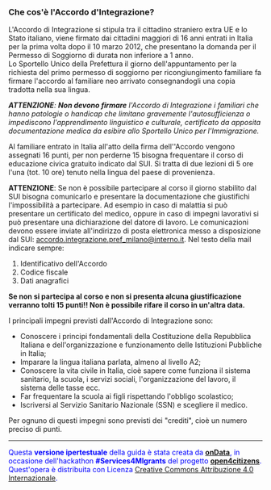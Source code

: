 ### Che cos'è l'Accordo d'Integrazione?

L'Accordo di Integrazione si stipula tra il cittadino straniero extra UE e lo Stato italiano, viene firmato dai cittadini maggiori di 16 anni entrati in Italia per la prima volta dopo il 10 marzo 2012, che presentano la domanda per il Permesso di Soggiorno di durata non  inferiore a 1 anno.<br>Lo Sportello Unico della Prefettura il giorno dell'appuntamento per la richiesta del primo  permesso di soggiorno per ricongiungimento familiare fa firmare l'accordo al familiare neo arrivato consegnandogli una copia tradotta nella sua lingua.

_**ATTENZIONE**: **Non devono firmare** l'Accordo di Integrazione i familiari che hanno patologie o handicap che limitano gravemente l'autosufficienza o impediscono l'apprendimento linguistico e culturale, certificato da apposita documentazione medica da esibire allo Sportello Unico per l'Immigrazione._

Al familiare entrato in Italia all'atto della firma dell''Accordo vengono assegnati 16 punti, per non perderne 15 bisogna frequentare il corso di educazione civica gratuito indicato dal SUI. Si tratta di due lezioni di 5 ore l'una (tot. 10 ore) tenuto nella lingua del paese di provenienza. 

**ATTENZIONE**: Se non è possibile partecipare al corso il giorno stabilito dal SUI bisogna comunicarlo e presentare la documentazione che giustifichi l'impossibilità a partecipare. Ad esempio in caso di malattia si può presentare un certificato del medico, oppure in caso di impegni lavorativi si può presentare una dichiarazione del datore di lavoro. Le comunicazioni devono essere inviate all'indirizzo di posta elettronica messo a disposizione dal SUI: [accordo.integrazione.pref_milano@interno.it](mailto:accordo.integrazione.pref_milano@interno.it). Nel testo della mail indicare sempre:

1) Identificativo dell'Accordo<br>
2) Codice fiscale<br>
3) Dati anagrafici

**Se non si partecipa al corso e non si presenta alcuna giustificazione
verranno tolti 15 punti!! Non è possibile rifare il corso in un'altra
data.**

I principali impegni previsti dall'Accordo di Integrazione sono:

- Conoscere i principi fondamentali della Costituzione della Repubblica Italiana e dell'organizzazione e funzionamento delle Istituzioni Pubbliche in Italia;
- Imparare la lingua italiana parlata, almeno al livello A2;
- Conoscere la vita civile in Italia, cioè sapere come funziona il sistema sanitario, la scuola, i servizi sociali, l'organizzazione del lavoro, il sistema delle tasse ecc.
- Far frequentare la scuola ai figli rispettando l'obbligo scolastico;
- Iscriversi al Servizio Sanitario Nazionale (SSN) e scegliere il medico.

Per ognuno di questi impegni sono previsti dei "crediti", cioè un numero preciso di punti.

---
<footer style="color:blue !important;">
<div id="about">
Questa <strong>versione ipertestuale</strong> della guida è stata creata da <a href="http://ondata.it/" target="_blank"><strong>onData</strong></a>, in occasione dell'hackathon <strong>#Services4MIgrants</strong> del progetto <a href="http://open4citizens.eu/" target="_blank"><strong>open4citizens</strong></a>.
</div>
<div id="licenza">
Quest'opera è distribuita con Licenza <a rel="license" href="http://creativecommons.org/licenses/by/4.0/">Creative Commons Attribuzione 4.0 Internazionale</a>.
</div>
</footer>